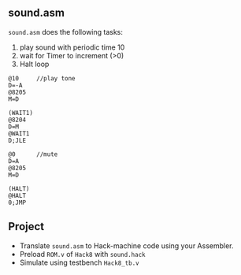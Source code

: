 ## sound.asm

`sound.asm` does the following tasks:
1. play sound with periodic time 10
2. wait for Timer to increment (>0)
3. Halt loop

```
@10		//play tone
D=-A
@8205
M=D

(WAIT1)
@8204
D=M
@WAIT1
D;JLE

@0		//mute
D=A
@8205
M=D

(HALT)
@HALT
0;JMP
```

## Project
* Translate `sound.asm` to Hack-machine code using your Assembler.
* Preload `ROM.v` of `Hack8` with `sound.hack`
* Simulate using testbench `Hack8_tb.v`
